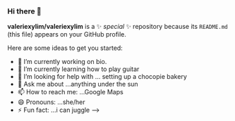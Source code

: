 ### Hi there 👋


**valeriexylim/valeriexylim** is a ✨ _special_ ✨ repository because its `README.md` (this file) appears on your GitHub profile.

Here are some ideas to get you started:

- 🔭 I’m currently working on bio.
- 🌱 I’m currently learning how to play guitar
- 🤔 I’m looking for help with ... setting up a chocopie bakery 
- 💬 Ask me about ...anything under the sun
- 📫 How to reach me: ...Google Maps
- 😄 Pronouns: ...she/her
- ⚡ Fun fact: ...i can juggle
-->
